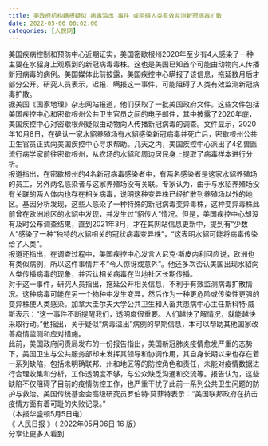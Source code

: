 ```yaml
---
title: 美政府机构瞒报疑似 病毒溢出 事件 或阻碍人类有效监测新冠病毒扩散
date: 2022-05-06 06:02:00
categories: [人民网]
---
```

美国疾病控制和预防中心近期证实，美国密歇根州2020年至少有4人感染了一种主要在水貂身上观察到的新冠病毒毒株。这也是美国已知首个可能由动物向人传播新冠病毒的病例。美国媒体此前披露，美国疾控中心瞒报了该信息，拖延数月后才部分公开。研究人员表示，迟报、瞒报这一事件，可能阻碍了人类有效监测新冠病毒扩散。  
据美国《国家地理》杂志网站报道，他们获取了一批美国政府文件。这些文件包括美国疾控中心和密歇根州公共卫生官员之间的电子邮件，其中披露了2020年底，美国疾控中心对密歇根州疑似由动物向人传播新冠病毒的调查。文件显示，2020年10月8日，在确认一家水貂养殖场有水貂感染新冠病毒并死亡后，密歇根州公共卫生官员正式向美国疾控中心寻求帮助。几天之内，美国疾控中心派出了4名兽医流行病学家前往密歇根州，从农场的水貂和周边居民身上提取了病毒样本进行分析。  
报道指出，在密歇根州的4名新冠病毒感染者中，有两名感染者是这家水貂养殖场的员工，另外两名感染者与这家养殖场没有关联。专家认为，由于与水貂养殖场没有关联的两人体内也存在相关病毒，说明这种变异株已经扩散到养殖场以外的地区。基因分析发现，这些人感染了一种特殊的新冠病毒变异毒株，这种变异毒株此前曾在欧洲地区的水貂中发现，并发生过“貂传人”情况。但是，美国疾控中心却没有及时公布调查结果，直到2021年3月，才在其网站信息更新中，提到有“少数人”感染了一种“独特的水貂相关的冠状病毒变异株”，“这表明水貂可能将病毒传染给了人类”。  
报道还指出，在调查过程中，美国疾控中心发言人尼克·斯皮内利回应说，欧洲也有类似病例，所以这件事情并不“令人惊讶或意外”。他还多次否认美国出现水貂向人类传播病毒的现象，并否认相关病毒在当地社区长期传播。  
对于这一事件，研究人员指出，拖延公开相关信息，不利于有效监测病毒扩散情况。这种病毒可能在另一个物种中发生变异，然后作为一种更危险或传染性更强的变异株使人类感染。加拿大圭尔夫大学公共卫生和人畜共患病中心主任斯科特·威斯表示：“这一事件不断提醒我们，透明度很重要。人们越快了解情况，就能越快采取行动。”他指出，关于疑似“病毒溢出”病例的早期信息，本可以帮助其他国家改善疫情监测和应对措施。  
此前，美国政府问责局发布的一份报告指出，美国新冠肺炎疫情愈发严重的态势下，美国卫生与公共服务部却未发挥其领导和协调作用，其自身长期以来也存在着一系列缺陷，包括未明确联邦、州和地区等的防控角色和责任，未能对疫情数据进行合理收集和分析，工作透明度不够，与公众缺乏沟通和交流等。报告认为，这些缺陷不仅阻碍了目前的疫情防控工作，也严重干扰了此前一系列公共卫生问题的防护与救治。美国传统基金会高级研究员罗伯特·莫菲特表示：“美国联邦政府在抗击疫情方面有着可耻的失败记录。”  
（本报华盛顿5月5日电）  
《 人民日报 》（ 2022年05月06日 16 版）  
分享让更多人看到  
